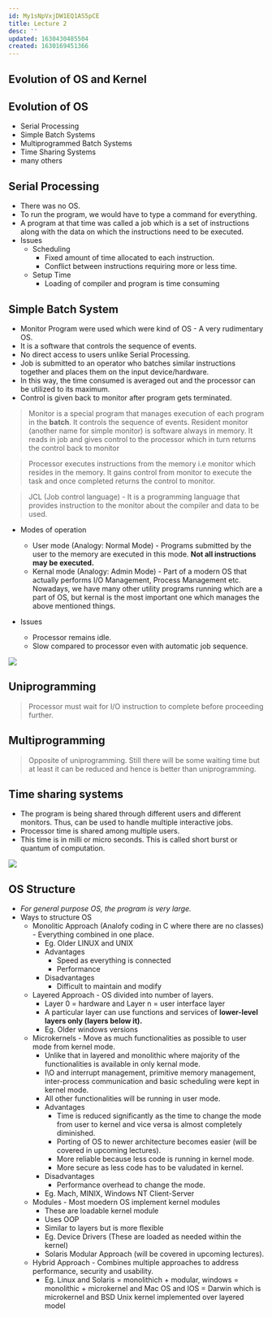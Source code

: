 ```yaml
---
id: My1sNpVxjDW1EQ1AS5pCE
title: Lecture 2
desc: ''
updated: 1630430485504
created: 1630169451366
---
```



## Evolution of OS and Kernel

## Evolution of OS

- Serial Processing
- Simple Batch Systems
- Multiprogrammed Batch Systems
- Time Sharing Systems
- many others

## Serial Processing

- There was no OS.
- To run the program, we would have to type a command for everything.
- A program at that time was called a job which is a set of instructions along with the data on which the instructions need to be executed.
- Issues
  - Scheduling
    - Fixed amount of time allocated to each instruction.
    - Conflict between instructions requiring more or less time.
  - Setup Time
    - Loading of compiler and program is time consuming

## Simple Batch System

- Monitor Program were used which were kind of OS - A very rudimentary OS.
- It is a software that controls the sequence of events.
- No direct access to users unlike Serial Processing.
- Job is submitted to an operator who batches similar instructions together and places them on the input device/hardware.
- In this way, the time consumed is averaged out and the processor can be utilized to its maximum.
- Control is given back to monitor after program gets terminated.

> Monitor is a special program that manages execution of each program in the **batch**. It controls the sequence of events. Resident monitor (another name for simple monitor) is software always in memory. It reads in job and gives control to the processor which in turn returns the control back to monitor

> Processor executes instructions from the memory i.e monitor which resides in the memory. It gains control from monitor to execute the task and once completed returns the control to monitor.

> JCL (Job control language) - It is a programming language that provides instruction to the monitor about the compiler and data to be used.

- Modes of operation
  - User mode (Analogy: Normal Mode) - Programs submitted by the user to the memory are executed in this mode. **Not all instructions may be executed.**
  - Kernal mode (Analogy: Admin Mode) - Part of a modern OS that actually performs I/O Management, Process Management etc. Nowadays, we have many other utility programs running which are a part of OS, but kernal is the most important one which manages the above mentioned things.

- Issues
  - Processor remains idle.
  - Slow compared to processor even with automatic job sequence.

![](/assets/images/2021-08-28-23-38-27.png)

## Uniprogramming

> Processor must wait for I/O instruction to complete before proceeding further.

## Multiprogramming

> Opposite of uniprogramming. Still there will be some waiting time but at least it can be reduced and hence is better than uniprogramming.

## Time sharing systems

- The program is being shared through different users and different monitors. Thus, can be used to handle multiple interactive jobs.
- Processor time is shared among multiple users.
- This time is in milli or micro seconds. This is called short burst or quantum of computation.

![](/assets/images/2021-08-29-00-06-36.png)

## OS Structure

- _For general purpose OS, the program is very large._
- Ways to structure OS
  - Monolitic Approach (Analofy coding in C where there are no classes) - Everything combined in one place.
    - Eg. Older LINUX and UNIX
    - Advantages
      - Speed as everything is connected
      - Performance
    - Disadvantages
      - Difficult to maintain and modify
  - Layered Approach - OS divided into number of layers.
    - Layer 0 = hardware and Layer n = user interface layer
    - A particular layer can use functions and services of **lower-level layers only (layers below it).**
    - Eg. Older windows versions
  - Microkernels - Move as much functionalities as possible to user mode from kernel mode. 
    - Unlike that in layered and monolithic where majority of the functionalities is available in only kernal mode.
    - I\\O and interrupt management, primitive memory management, inter-process communication and basic scheduling were kept in kernel mode.
    - All other functionalities will be running in user mode.
    - Advantages
      - Time is reduced significantly as the time to change the mode from user to kernel and vice versa is almost completely diminished.
      - Porting of OS to newer architecture becomes easier (will be covered in upcoming lectures).
      - More reliable because less code is running in kernel mode.
      - More secure as less code has to be valudated in kernel.
    - Disadvantages
      - Performance overhead to change the mode.
    - Eg. Mach, MINIX, Windows NT Client-Server
  - Modules - Most moedern OS implement kernel modules
    - These are loadable kernel module
    - Uses OOP
    - Similar to layers but is more flexible
    - Eg. Device Drivers (These are loaded as needed within the kernel)
    - Solaris Modular Approach (will be covered in upcoming lectures).
  - Hybrid Approach - Combines multiple approaches to address performance, security and usability.
    - Eg. Linux and Solaris = monolithich + modular, windows = monolithic + microkernel and Mac OS and IOS = Darwin which is microkernel and BSD Unix kernel implemented over layered model

